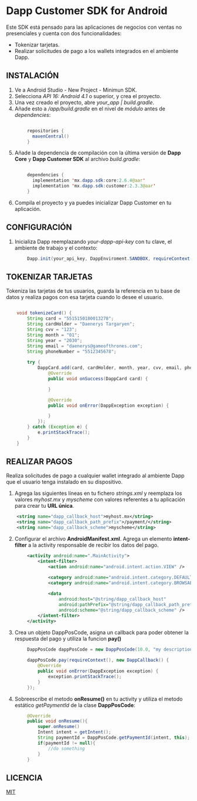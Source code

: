 ﻿# Dapp Customer SDK for Android

Este SDK está pensado para las aplicaciones de negocios con ventas no presenciales  y cuenta con dos funcionalidades:

 - Tokenizar tarjetas.
 - Realizar solicitudes de pago a los wallets integrados en el ambiente Dapp.

## INSTALACIÓN

1. Ve a Android Studio - New Project - Minimun SDK.
2. Selecciona *API 16: Android 4.1* o superior, y crea el proyecto.
3. Una vez creado el proyecto, abre *your_app | build.gradle*.
4. Añade esto a */app/build.gradle* en el nivel de *módulo* antes de *dependencies*:

```java

        repositories {
          mavenCentral()
        }
```

5. Añade la dependencia de compilación con la última versión de **Dapp Core** y **Dapp Customer SDK** al archivo *build.gradle*:

```java

        dependencies {
          implementation 'mx.dapp.sdk:core:2.6.4@aar'
          implementation 'mx.dapp.sdk:customer:2.3.3@aar'
        }
```

6. Compila el proyecto y ya puedes inicializar Dapp Customer en tu aplicación.

## CONFIGURACIÓN
1. Inicializa Dapp reemplazando _your-dapp-api-key_ con tu clave, el ambiente de trabajo y el contexto:

```java
        Dapp.init(your_api_key, DappEnviroment.SANDBOX, requireContext());
```
## TOKENIZAR TARJETAS
Tokeniza las tarjetas de tus usuarios, guarda la referencia en tu base de datos y realiza pagos con esa tarjeta cuando lo desee el usuario.

```java

    void tokenizeCard() {
        String card = "5515150180013278";
        String cardHolder = "Daenerys Targaryen";
        String cvv = "123";
        String month = "01";
        String year = "2030";
        String email = "daenerys@gameofthrones.com";
        String phoneNumber = "5512345678";
    
        try {
            DappCard.add(card, cardHolder, month, year, cvv, email, phoneNumber, new DappCardCallback() {
                @Override
                public void onSuccess(DappCard card) {

                }

                @Override
                public void onError(DappException exception) {

                }
            });
        } catch (Exception e) {
            e.printStackTrace();
        }
    }

```
## REALIZAR PAGOS
Realiza solicitudes de pago a cualquier wallet integrado al ambiente Dapp que el usuario tenga instalado en su dispositivo.

1. Agrega las siguientes líneas en tu fichero _strings.xml_ y reemplaza los valores  _myhost.mx_ y _myscheme_ con valores referentes a tu aplicación para crear tu **URL única**.
```xml
    <string name="dapp_callback_host">myhost.mx</string>
    <string name="dapp_callback_path_prefix">/payment/</string>
    <string name="dapp_callback_scheme">myscheme</string>
```

2. Configurar el archivo **AndroidManifest.xml**. Agrega un elemento **intent-filter** a la activity responsable de recibir los datos del pago.
```xml    
        <activity android:name=".MainActivity">
            <intent-filter>
                <action android:name="android.intent.action.VIEW" />

                <category android:name="android.intent.category.DEFAULT" />
                <category android:name="android.intent.category.BROWSABLE" />
                
                <data
                    android:host="@string/dapp_callback_host"
                    android:pathPrefix="@string/dapp_callback_path_prefix"
                    android:scheme="@string/dapp_callback_scheme" />
            </intent-filter>
        </activity>
```

3. Crea un objeto DappPosCode, asigna un callback para poder obtener la respuesta del pago y utiliza la funcion **pay()**

```java
        DappPosCode dappPosCode = new DappPosCode(10.0, "my description", "my reference");
        
        dappPosCode.pay(requireContext(), new DappCallback() {
            @Override
            public void onError(DappException exception) {
                exception.printStackTrace();
            }
        });
```

4. Sobreescribe el metodo **onResume()** en tu activity y utiliza el metodo estático _getPaymentId_ de la clase **DappPosCode**:
    
```java
        @Override
        public void onResume(){
            super.onResume()
            Intent intent = getIntent();
            String paymentId = DappPosCode.getPaymentId(intent, this);
            if(paymentId != null){
                //do something
            }
        }
```
## LICENCIA
[MIT](../LICENSE.txt)

